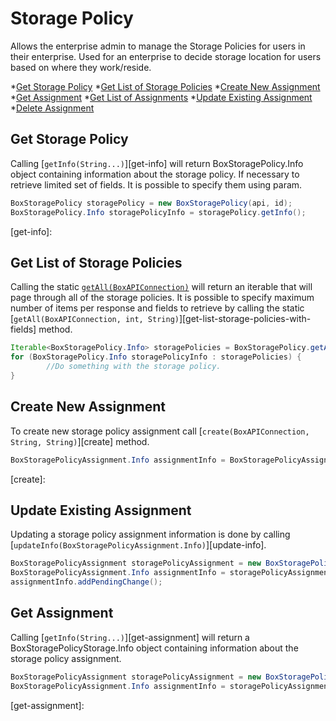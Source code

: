 Storage Policy 
==============

Allows the enterprise admin to manage the Storage Policies for users in their
enterprise. Used for an enterprise to decide storage location for users based on
where they work/reside. 

*[Get Storage Policy](#get-storage-policy) 
*[Get List of Storage Policies](#get-list-of-storage-policies)
*[Create New Assignment](#create-new-assignment)
*[Get Assignment](#get-assignment)
*[Get List of Assignments](#get-list-of-assignments)
*[Update Existing Assignment](#update-existing-assignment)
*[Delete Assignment](#delete-assignment)

Get Storage Policy
------------------

Calling [`getInfo(String...)`][get-info] will return BoxStoragePolicy.Info object
containing information about the storage policy. If necessary to retrieve 
limited set of fields. It is possible to specify them using param.

```java
BoxStoragePolicy storagePolicy = new BoxStoragePolicy(api, id);
BoxStoragePolicy.Info storagePolicyInfo = storagePolicy.getInfo();
```

[get-info]:

Get List of Storage Policies
----------------------------

Calling the static [`getAll(BoxAPIConnection)`][get-list-of-storage-policies]
will return an iterable that will page through all of the storage policies. 
It is possible to specify maximum number of items per response and fields to retrieve by 
calling the static [`getAll(BoxAPIConnection, int, String)`][get-list-storage-policies-with-fields] method. 

```java
Iterable<BoxStoragePolicy.Info> storagePolicies = BoxStoragePolicy.getAll(api);
for (BoxStoragePolicy.Info storagePolicyInfo : storagePolicies) {
        //Do something with the storage policy.
}
```

[get-list-of-storage-policies]:
[get-list-of-storage-policies-with-fields]: 

Create New Assignment
---------------------

To create new storage policy assignment call [`create(BoxAPIConnection, String, String)`][create] method. 

```java
BoxStoragePolicyAssignment.Info assignmentInfo = BoxStoragePolicyAssignment.create(api, policyID, userID);
```

[create]:

Update Existing Assignment
--------------------------

Updating a storage policy assignment information is done by calling
[`updateInfo(BoxStoragePolicyAssignment.Info)`][update-info].

```java
BoxStoragePolicyAssignment storagePolicyAssignment = new BoxStoragePolicyAssignment(api, id);
BoxStoragePolicyAssignment.Info assignmentInfo = storagePolicyAssignment.new Info();
assignmentInfo.addPendingChange();
```

Get Assignment
--------------

Calling [`getInfo(String...)`][get-assignment] will return a BoxStoragePolicyStorage.Info object containing information
about the storage policy assignment. 

```java
BoxStoragePolicyAssignment storagePolicyAssignment = new BoxStoragePolicyAssignment(api, id);
BoxStoragePolicyAssignment.Info assignmentInfo = storagePolicyAssignment.getInfo();
```

[get-assignment]:



